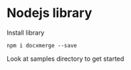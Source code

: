 # Nodejs library

Install library

```
npm i docxmerge --save
```

Look at samples directory to get started